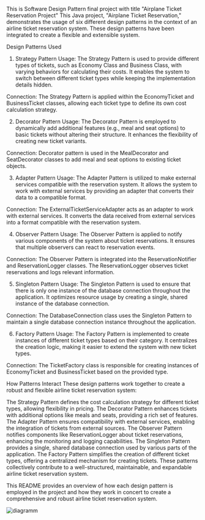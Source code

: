 This is Software Design Pattern final project  with title "Airplane Ticket Reservation Project"
This Java project, "Airplane Ticket Reservation," demonstrates the usage of six different design patterns in the context of an airline ticket reservation system. These design patterns have been integrated to create a flexible and extensible system.


Design Patterns Used
1. Strategy Pattern
Usage: The Strategy Pattern is used to provide different types of tickets, such as Economy Class and Business Class, with varying behaviors for calculating their costs. It enables the system to switch between different ticket types while keeping the implementation details hidden.


Connection: The Strategy Pattern is applied within the EconomyTicket and BusinessTicket classes, allowing each ticket type to define its own cost calculation strategy.


2. Decorator Pattern
Usage: The Decorator Pattern is employed to dynamically add additional features (e.g., meal and seat options) to basic tickets without altering their structure. It enhances the flexibility of creating new ticket variants.


Connection: Decorator pattern is used in the MealDecorator and SeatDecorator classes to add meal and seat options to existing ticket objects.


3. Adapter Pattern
Usage: The Adapter Pattern is utilized to make external services compatible with the reservation system. It allows the system to work with external services by providing an adapter that converts their data to a compatible format.


Connection: The ExternalTicketServiceAdapter acts as an adapter to work with external services. It converts the data received from external services into a format compatible with the reservation system.


4. Observer Pattern
Usage: The Observer Pattern is applied to notify various components of the system about ticket reservations. It ensures that multiple observers can react to reservation events.


Connection: The Observer Pattern is integrated into the ReservationNotifier and ReservationLogger classes. The ReservationLogger observes ticket reservations and logs relevant information.


5. Singleton Pattern
Usage: The Singleton Pattern is used to ensure that there is only one instance of the database connection throughout the application. It optimizes resource usage by creating a single, shared instance of the database connection.


Connection: The DatabaseConnection class uses the Singleton Pattern to maintain a single database connection instance throughout the application.


6. Factory Pattern
Usage: The Factory Pattern is implemented to create instances of different ticket types based on their category. It centralizes the creation logic, making it easier to extend the system with new ticket types.


Connection: The TicketFactory class is responsible for creating instances of EconomyTicket and BusinessTicket based on the provided type.


How Patterns Interact
These design patterns work together to create a robust and flexible airline ticket reservation system:


The Strategy Pattern defines the cost calculation strategy for different ticket types, allowing flexibility in pricing.
The Decorator Pattern enhances tickets with additional options like meals and seats, providing a rich set of features.
The Adapter Pattern ensures compatibility with external services, enabling the integration of tickets from external sources.
The Observer Pattern notifies components like ReservationLogger about ticket reservations, enhancing the monitoring and logging capabilities.
The Singleton Pattern provides a single, shared database connection used by various parts of the application.
The Factory Pattern simplifies the creation of different ticket types, offering a centralized mechanism for creating tickets.
These patterns collectively contribute to a well-structured, maintainable, and expandable airline ticket reservation system.


This README provides an overview of how each design pattern is employed in the project and how they work in concert to create a comprehensive and robust airline ticket reservation system.


![diagramm](https://github.com/daniyaradil04/sdp_final/assets/124418726/864c4fc7-df3b-4a0a-9b72-7112359ab73b)



 
